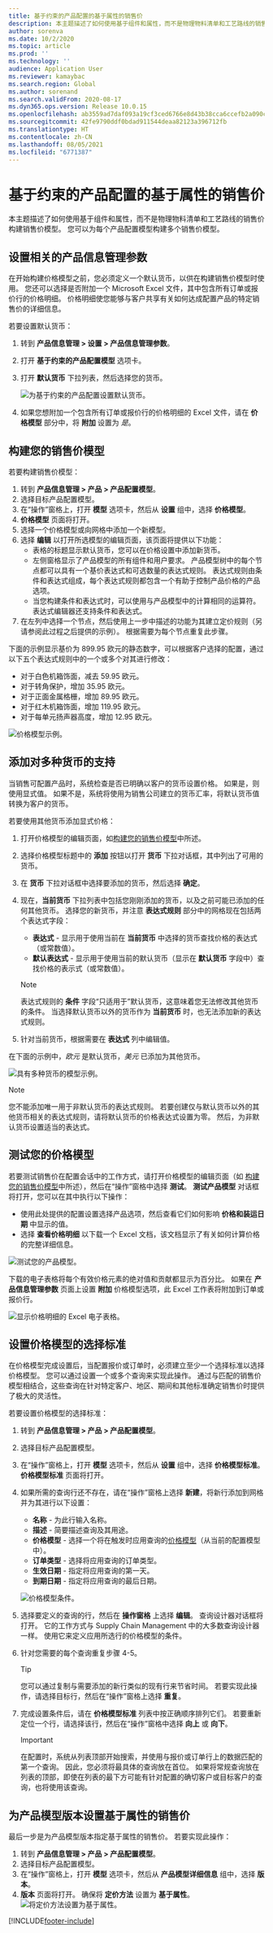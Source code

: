```yaml
---
title: 基于约束的产品配置的基于属性的销售价
description: 本主题描述了如何使用基于组件和属性，而不是物理物料清单和工艺路线的销售价构建销售价模型。
author: sorenva
ms.date: 10/2/2020
ms.topic: article
ms.prod: ''
ms.technology: ''
audience: Application User
ms.reviewer: kamaybac
ms.search.region: Global
ms.author: sorenand
ms.search.validFrom: 2020-08-17
ms.dyn365.ops.version: Release 10.0.15
ms.openlocfilehash: ab3559ad7daf093a19cf3ced6766e8d43b38cca6ccefb2a090cab62737c56ca4
ms.sourcegitcommit: 42fe9790ddf0bdad911544deaa82123a396712fb
ms.translationtype: HT
ms.contentlocale: zh-CN
ms.lasthandoff: 08/05/2021
ms.locfileid: "6771387"
---
```

# <a name="attribute-based-sales-prices-for-constraint-based-product-configuration"></a>基于约束的产品配置的基于属性的销售价

本主题描述了如何使用基于组件和属性，而不是物理物料清单和工艺路线的销售价构建销售价模型。 您可以为每个产品配置模型构建多个销售价模型。

## <a name="set-relevant-product-information-management-parameters"></a>设置相关的产品信息管理参数

在开始构建价格模型之前，您必须定义一个默认货币，以供在构建销售价模型时使用。 您还可以选择是否附加一个 Microsoft Excel 文件，其中包含所有订单或报价行的价格明细。 价格明细使您能够与客户共享有关如何达成配置产品的特定销售价的详细信息。

若要设置默认货币：

1. 转到 **产品信息管理 \> 设置 \> 产品信息管理参数**。
1. 打开 **基于约束的产品配置模型** 选项卡。
1. 打开 **默认货币** 下拉列表，然后选择您的货币。

    ![为基于约束的产品配置设置默认货币。](media/prod-config-currency.png "为基于约束的产品配置设置默认货币")

1. 如果您想附加一个包含所有订单或报价行的价格明细的 Excel 文件，请在 **价格模型** 部分中，将 **附加** 设置为 *是*。

## <a name="build-your-sales-price-models"></a><a name="build-price-model"></a>构建您的销售价模型

若要构建销售价模型：

1. 转到 **产品信息管理 \> 产品 \> 产品配置模型**。
1. 选择目标产品配置模型。
1. 在“操作”窗格上，打开 **模型** 选项卡，然后从 **设置** 组中，选择 **价格模型**。
1. **价格模型** 页面将打开。
1. 选择一个价格模型或向网格中添加一个新模型。
1. 选择 **编辑** 以打开所选模型的编辑页面，该页面将提供以下功能：
    - 表格的标题显示默认货币，您可以在价格设置中添加新货币。
    - 左侧窗格显示了产品模型的所有组件和用户要求。 产品模型树中的每个节点都可以具有一个基价表达式和可选数量的表达式规则。 表达式规则由条件和表达式组成，每个表达式规则都包含一个有助于控制产品价格的产品选项。
    - 当您构建条件和表达式时，可以使用与产品模型中的计算相同的运算符。 表达式编辑器还支持条件和表达式。
1. 在左列中选择一个节点，然后使用上一步中描述的功能为其建立定价规则（另请参阅此过程之后提供的示例）。 根据需要为每个节点重复此步骤。

下面的示例显示基价为 899.95 欧元的静态数字，可以根据客户选择的配置，通过以下五个表达式规则中的一个或多个对其进行修改：

- 对于白色机箱饰面，减去 59.95 欧元。
- 对于转角保护，增加 35.95 欧元。
- 对于正面金属格栅，增加 89.95 欧元。
- 对于红木机箱饰面，增加 119.95 欧元。
- 对于每单元扬声器高度，增加 12.95 欧元。

![价格模型示例。](media/prod-config-rules-example.png "价格模型示例")

## <a name="add-support-for-multiple-currencies"></a>添加对多种货币的支持

当销售可配置产品时，系统检查是否已明确以客户的货币设置价格。 如果是，则使用显式值。 如果不是，系统将使用为销售公司建立的货币汇率，将默认货币值转换为客户的货币。

若要使用其他货币添加显式价格：

1. 打开价格模型的编辑页面，如[构建您的销售价模型](#build-price-model)中所述。
1. 选择价格模型标题中的 **添加** 按钮以打开 **货币** 下拉对话框，其中列出了可用的货币。
1. 在 **货币** 下拉对话框中选择要添加的货币，然后选择 **确定**。
1. 现在，**当前货币** 下拉列表中包括您刚刚添加的货币，以及之前可能已添加的任何其他货币。 选择您的新货币，并注意 **表达式规则** 部分中的网格现在包括两个表达式字段：
    - **表达式** - 显示用于使用当前在 **当前货币** 中选择的货币查找价格的表达式（或常数值）。
    - **默认表达式** - 显示用于使用当前的默认货币（显示在 **默认货币** 字段中）查找价格的表示式（或常数值）。

    > [!NOTE]
    > 表达式规则的 **条件** 字段“只适用于”默认货币，这意味着您无法修改其他货币的条件。 当选择默认货币以外的货币作为 **当前货币** 时，也无法添加新的表达式规则。
1. 针对当前货币，根据需要在 **表达式** 列中编辑值。

在下面的示例中，_欧元_ 是默认货币，_美元_ 已添加为其他货币。

![具有多种货币的模型示例。](media/prod-config-rules-currency-example.png "具有多种货币的模型示例")

> [!NOTE]
> 您不能添加唯一用于非默认货币的表达式规则。 若要创建仅与默认货币以外的其他货币相关的表达式规则，请将默认货币的价格表达式设置为零。 然后，为非默认货币设置适当的表达式。

## <a name="test-your-price-model"></a>测试您的价格模型

若要测试销售价在配置会话中的工作方式，请打开价格模型的编辑页面（如 [构建您的销售价模型](#build-price-model)中所述），然后在“操作”窗格中选择 **测试**。 **测试产品模型** 对话框将打开，您可以在其中执行以下操作：

- 使用此处提供的配置设置选择产品选项，然后查看它们如何影响 **价格和装运日期** 中显示的值。
- 选择 **查看价格明细** 以下载一个 Excel 文档，该文档显示了有关如何计算价格的完整详细信息。

![测试您的产品模型。](media/prod-config-test.png "测试您的产品模型")

下载的电子表格将每个有效价格元素的绝对值和贡献都显示为百分比。 如果在 **产品信息管理参数** 页面上设置 **附加** 价格模型选项，此 Excel 工作表将附加到订单或报价行。

![显示价格明细的 Excel 电子表格。](media/prod-config-excel-example.png "显示价格明细的 Excel 电子表格")

## <a name="set-up-selection-criteria-for-price-models"></a>设置价格模型的选择标准

在价格模型完成设置后，当配置报价或订单时，必须建立至少一个选择标准以选择价格模型。 您可以通过设置一个或多个查询来实现此操作。 通过与匹配的销售价模型相结合，这些查询在针对特定客户、地区、期间和其他标准确定销售价时提供了极大的灵活性。

若要设置价格模型的选择标准：

1. 转到 **产品信息管理 \> 产品 \> 产品配置模型**。
1. 选择目标产品配置模型。
1. 在“操作”窗格上，打开 **模型** 选项卡，然后从 **设置** 组中，选择 **价格模型标准**。 **价格模型标准** 页面将打开。
1. 如果所需的查询行还不存在，请在“操作”窗格上选择 **新建**，将新行添加到网格并为其进行以下设置：
    - **名称** - 为此行输入名称。
    - **描述** - 简要描述查询及其用途。
    - **价格模型** - 选择一个将在触发时应用查询的[价格模型](#build-price-model)（从当前的配置模型中）。
    - **订单类型** - 选择将应用查询的订单类型。
    - **生效日期** - 指定将应用查询的第一天。
    - **到期日期** - 指定将应用查询的最后日期。

    ![价格模型条件。](media/prod-config-price-model-criteria.png "价格模型条件")

1. 选择要定义的查询的行，然后在 **操作窗格** 上选择 **编辑**。 查询设计器对话框将打开。 它的工作方式与 Supply Chain Management 中的大多数查询设计器一样。 使用它来定义应用所选行的价格模型的条件。

1. 针对您需要的每个查询重复步骤 4-5。
    > [!TIP]
    > 您可以通过复制与需要添加的新行类似的现有行来节省时间。 若要实现此操作，请选择目标行，然后在“操作”窗格上选择 **重复**。

1. 完成设置条件后，请在 **价格模型标准** 列表中按正确顺序排列它们。 若要重新定位一个行，请选择该行，然后在“操作”窗格中选择 **向上** 或 **向下**。

    > [!IMPORTANT]
    > 在配置时，系统从列表顶部开始搜索，并使用与报价或订单行上的数据匹配的第一个查询。 因此，您必须将最具体的查询放在首位。 如果将常规查询放在列表的顶部，即使在列表的最下方可能有针对配置的确切客户或目标客户的查询，也将使用该查询。

## <a name="set-attribute-based-sales-prices-for-the-product-model-version"></a>为产品模型版本设置基于属性的销售价

最后一步是为产品模型版本指定基于属性的销售价。 若要实现此操作：

1. 转到 **产品信息管理 \> 产品 \> 产品配置模型**。
1. 选择目标产品配置模型。
1. 在“操作”窗格上，打开 **模型** 选项卡，然后从 **产品模型详细信息** 组中，选择 **版本**。
1. **版本** 页面将打开。 确保将 **定价方法** 设置为 **基于属性**。
    ![将定价方法设置为基于属性。](media/prod-config-versions.png "将定价方法设置为基于属性")


[!INCLUDE[footer-include](../../includes/footer-banner.md)]